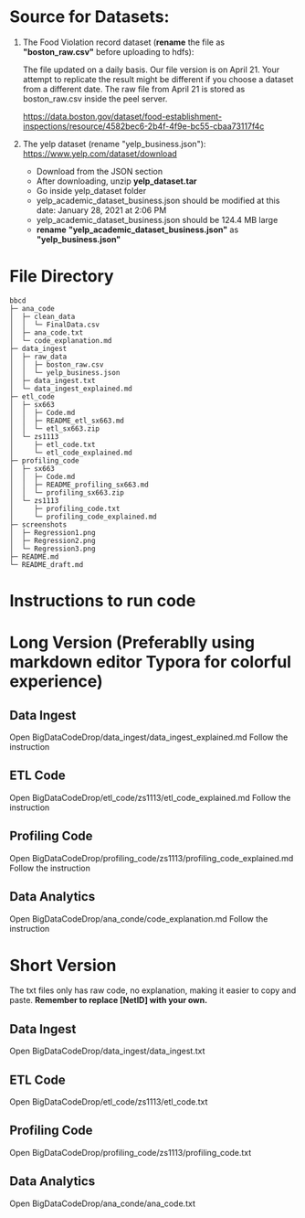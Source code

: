 # Source for Datasets:

1. The Food Violation record dataset (**rename** the file as **"boston_raw.csv"** before uploading to hdfs):
   
   The file updated on a daily basis. Our file version is on April 21.
   Your attempt to replicate the result might be different if you choose a dataset from a different date.
   The raw file from April 21 is stored as boston_raw.csv inside the peel server.

   https://data.boston.gov/dataset/food-establishment-inspections/resource/4582bec6-2b4f-4f9e-bc55-cbaa73117f4c

2. The yelp dataset (rename "yelp_business.json"):
   https://www.yelp.com/dataset/download

   * Download from the JSON section
   * After downloading, unzip **yelp_dataset.tar**
   * Go inside yelp_dataset folder
   * yelp_academic_dataset_business.json should be modified at this date: January 28, 2021 at 2:06 PM
   * yelp_academic_dataset_business.json should be 124.4 MB large
   * **rename** **"yelp_academic_dataset_business.json"** as **"yelp_business.json"**
   

# File Directory
```
bbcd                                  
├─ ana_code                           
│  ├─ clean_data                      
│  │  └─ FinalData.csv                
│  ├─ ana_code.txt                    
│  └─ code_explanation.md             
├─ data_ingest                        
│  ├─ raw_data                        
│  │  ├─ boston_raw.csv               
│  │  └─ yelp_business.json           
│  ├─ data_ingest.txt                 
│  └─ data_ingest_explained.md        
├─ etl_code                           
│  ├─ sx663                           
│  │  ├─ Code.md                      
│  │  ├─ README_etl_sx663.md          
│  │  └─ etl_sx663.zip                
│  └─ zs1113                          
│     ├─ etl_code.txt                 
│     └─ etl_code_explained.md        
├─ profiling_code                     
│  ├─ sx663                           
│  │  ├─ Code.md                      
│  │  ├─ README_profiling_sx663.md    
│  │  └─ profiling_sx663.zip          
│  └─ zs1113                          
│     ├─ profiling_code.txt           
│     └─ profiling_code_explained.md  
├─ screenshots   
│  ├─ Regression1.png                       
│  ├─ Regression2.png                 
│  └─ Regression3.png                 
├─ README.md                          
└─ README_draft.md                    
```

# Instructions to run code


# Long Version (Preferablly using markdown editor Typora for colorful experience)

## Data Ingest
Open  BigDataCodeDrop/data_ingest/data_ingest_explained.md
Follow the instruction

## ETL Code
Open  BigDataCodeDrop/etl_code/zs1113/etl_code_explained.md
Follow the instruction

## Profiling Code
Open BigDataCodeDrop/profiling_code/zs1113/profiling_code_explained.md  
Follow the instruction

## Data Analytics
Open BigDataCodeDrop/ana_conde/code_explanation.md
Follow the instruction


# Short Version

The txt files only has raw code, no explanation, making it easier to copy and paste.
**Remember to replace [NetID] with your own.**

## Data Ingest
Open BigDataCodeDrop/data_ingest/data_ingest.txt

## ETL Code
Open  BigDataCodeDrop/etl_code/zs1113/etl_code.txt

## Profiling Code
Open BigDataCodeDrop/profiling_code/zs1113/profiling_code.txt

## Data Analytics
Open BigDataCodeDrop/ana_conde/ana_code.txt
